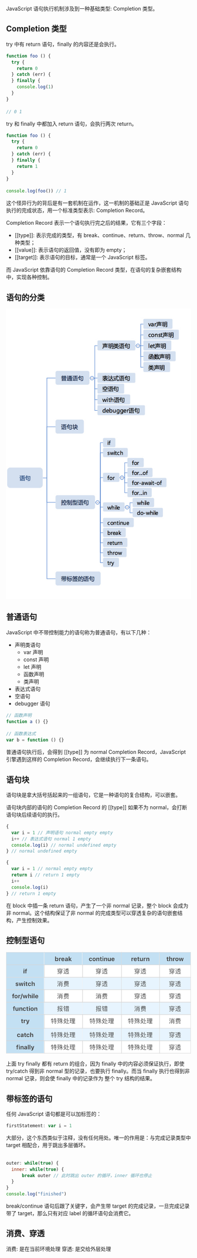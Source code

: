 
JavaScript 语句执行机制涉及到一种基础类型: Completion 类型。

## Completion 类型

try 中有 return 语句，finally 的内容还是会执行。

```js
function foo () {
  try {
    return 0
  } catch (err) {
  } finally {
    console.log(1)
  }
}

// 0 1
```

try 和 finally 中都加入 return 语句，会执行两次 return。

```js
function foo () {
  try {
    return 0
  } catch (err) {
  } finally {
    return 1
  }
}

console.log(foo()) // 1
```

这个怪异行为的背后是有一套机制在运作，这一机制的基础正是 JavaScript 语句执行的完成状态，用一个标准类型表示: Completion Record。

Completion Record 表示一个语句执行完之后的结果，它有三个字段：

* [[type]]: 表示完成的类型，有 break、continue、return、throw、normal 几种类型；
* [[value]]: 表示语句的返回值，没有即为 empty；
* [[target]]: 表示语句的目标，通常是一个 JavaScript 标签。

而 JavaScript 依靠语句的 Completion Record 类型，在语句的复杂嵌套结构中，实现各种控制。

## 语句的分类

![语句的分类.jpg](/重学前端/images/语句的分类.jpg)

## 普通语句

JavaScript 中不带控制能力的语句称为普通语句，有以下几种：

* 声明类语句
  - var 声明
  - const 声明
  - let 声明
  - 函数声明
  - 类声明
* 表达式语句
* 空语句
* debugger 语句

```js
// 函数声明
function a () {}

// 函数表达式
var b = function () {}
```

普通语句执行后，会得到 [[type]] 为 normal Completion Record，JavaScript 引擎遇到这样的 Completion Record，会继续执行下一条语句。

## 语句块

语句块是拿大括号括起来的一组语句，它是一种语句的复合结构，可以嵌套。

语句块内部的语句的 Completion Record 的 [[type]] 如果不为 normal，会打断语句块后续语句的执行。

```js
{
  var i = 1 // 声明语句 normal empty empty
  i++ // 表达式语句 normal 1 empty
  console.log(i) // normal undefined empty
} // normal undefined empty
```

```js
{
  var i = 1 // normal empty empty
  return i // return 1 empty
  i++
  console.log(i)
} // return 1 empty
```

在 block 中插一条 return 语句，产生了一个非 normal 记录，整个 block 会成为非 normal。这个结构保证了非 normal 的完成类型可以穿透复杂的语句嵌套结构，产生控制效果。

## 控制型语句

![控制语句](/重学前端/images/控制语句.png)

上面 try finally 都有 return 的组合，因为 finally 中的内容必须保证执行，即使 try/catch 得到非 normal 型的记录，也要执行 finally。而当 finally 执行也得到非 normal 记录，则会使 finally 中的记录作为 整个 try 结构的结果。

## 带标签的语句

任何 JavaScript 语句都是可以加标签的：

```js
firstStatement: var i = 1
```

大部分，这个东西类似于注释，没有任何用处。唯一的作用是：与完成记录类型中 target 相配合，用于跳出多层循环。

```js

outer: while(true) {
  inner: while(true) {
      break outer // 此时跳出 outer 的循环，inner 循环也停止
  }
}
console.log("finished")
```

break/continue 语句后跟了关键字，会产生带 target 的完成记录，一旦完成记录带了 target，那么只有对应 label 的循环语句会消费它。

## 消费、穿透

消费: 是在当前环境处理
穿透: 是交给外层处理
